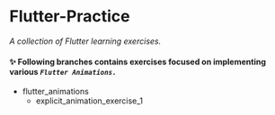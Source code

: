 # Flutter-Practice

_A collection of Flutter learning exercises._

#### ✨ Following branches contains exercises focused on implementing various _`Flutter Animations.`_

- flutter_animations
  - explicit_animation_exercise_1
